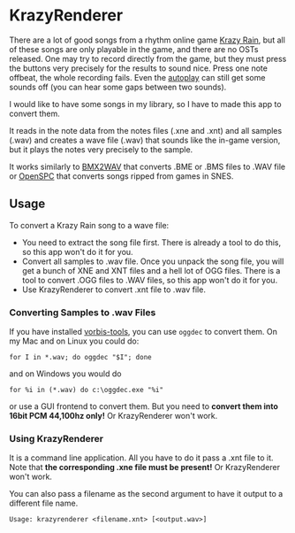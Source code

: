 KrazyRenderer
=============

There are a lot of good songs from a rhythm online game [Krazy Rain](http://www.krazyrain.com/),
but all of these songs are only playable in the game, and there are no OSTs released.
One may try to record directly from the game, but they must press the buttons very precisely for
the results to sound nice. Press one note offbeat, the whole recording fails.
Even the [autoplay](http://www.youtube.com/watch?v=Krc_VDVNcUk) can still get some sounds off
(you can hear some gaps between two sounds).

I would like to have some songs in my library, so I have to made this app to convert them.

It reads in the note data from the notes files (.xne and .xnt) and all samples (.wav) and creates a wave file (.wav)
that sounds like the in-game version, but it plays the notes very precisely to the sample.

It works similarly to [BMX2WAV](http://childs.squares.net/program/bmx2wav/index.html) that converts
.BME or .BMS files to .WAV file or [OpenSPC](http://membres.multimania.fr/pixels/OpenSPC.html) that converts songs
ripped from games in SNES.


Usage
-----

To convert a Krazy Rain song to a wave file:

- You need to extract the song file first. There is already a tool to do this, so this app won't do it for you.
- Convert all samples to .wav file. Once you unpack the song file, you will get a bunch of XNE and XNT files and
a hell lot of OGG files. There is a tool to convert .OGG files to .WAV files, so this app won't do it for you.
- Use KrazyRenderer to convert .xnt file to .wav file.

### Converting Samples to .wav Files

If you have installed [vorbis-tools](http://wiki.xiph.org/Vorbis-tools), you can use `oggdec` to convert them.
On my Mac and on Linux you could do:

    for I in *.wav; do oggdec "$I"; done

and on Windows you would do

    for %i in (*.wav) do c:\oggdec.exe "%i"

or use a GUI frontend to convert them. But you need to __convert them into 16bit PCM 44,100hz only!__
Or KrazyRenderer won't work.

### Using KrazyRenderer

It is a command line application. All you have to do it pass a .xnt file to it.
Note that __the corresponding .xne file must be present!__ Or KrazyRenderer won't work.

You can also pass a filename as the second argument to have it output to a different file name.

    Usage: krazyrenderer <filename.xnt> [<output.wav>]








